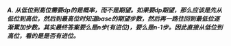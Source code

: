***A. 从低位到高位需要dp的是概率，而不是期望。如果要dp期望，那么应该是先从低位到高位，然后到最高位时知道base的期望步数，然后再一路往回到最低位逐渐累加步数。其实最终答案要么是n步(有进位)，要么是n-1步。因此直接从低位到高位，看的是是否有进位。***

